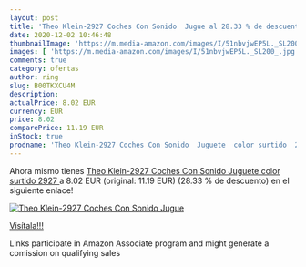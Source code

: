 ```yaml
---
layout: post
title: 'Theo Klein-2927 Coches Con Sonido  Jugue al 28.33 % de descuento'
date: 2020-12-02 10:46:48
thumbnailImage: 'https://m.media-amazon.com/images/I/51nbvjwEP5L._SL200_.jpg'
images: [ 'https://m.media-amazon.com/images/I/51nbvjwEP5L._SL200_.jpg' ]
comments: true
category: ofertas
author: ring
slug: B00TKXCU4M
description:
actualPrice: 8.02 EUR
currency: EUR
price: 8.02
comparePrice: 11.19 EUR
inStock: true
prodname: 'Theo Klein-2927 Coches Con Sonido  Juguete  color surtido  2927 '
---
```


Ahora mismo tienes [Theo Klein-2927 Coches Con Sonido  Juguete  color surtido  2927 ](https://www.amazon.es/dp/B00TKXCU4M/?tag=tolees-21) a 8.02 EUR (original: 11.19 EUR) (28.33 %  de descuento) en el siguiente enlace!

[![Theo Klein-2927 Coches Con Sonido  Jugue](https://m.media-amazon.com/images/I/51nbvjwEP5L._SL200_.jpg)](https://www.amazon.es/dp/B00TKXCU4M/?tag=tolees-21)

[Visítala!!!](https://www.amazon.es/dp/B00TKXCU4M/?tag=tolees-21)

Links participate in Amazon Associate program and might generate a comission on qualifying sales
